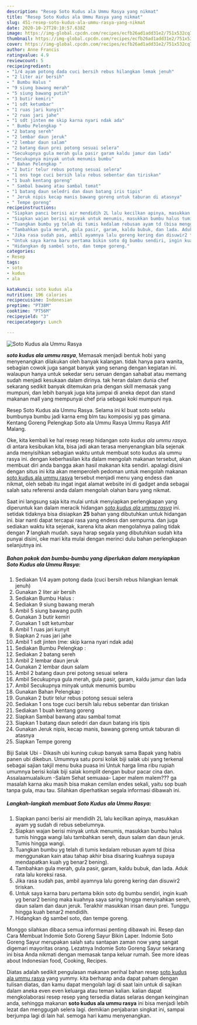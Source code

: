 ```yaml
---
description: "Resep Soto Kudus ala Ummu Rasya yang nikmat"
title: "Resep Soto Kudus ala Ummu Rasya yang nikmat"
slug: 451-resep-soto-kudus-ala-ummu-rasya-yang-nikmat
date: 2020-10-27T20:10:57.638Z
image: https://img-global.cpcdn.com/recipes/ecfb26ad1add31e2/751x532cq70/soto-kudus-ala-ummu-rasya-foto-resep-utama.jpg
thumbnail: https://img-global.cpcdn.com/recipes/ecfb26ad1add31e2/751x532cq70/soto-kudus-ala-ummu-rasya-foto-resep-utama.jpg
cover: https://img-global.cpcdn.com/recipes/ecfb26ad1add31e2/751x532cq70/soto-kudus-ala-ummu-rasya-foto-resep-utama.jpg
author: Anne Francis
ratingvalue: 4.9
reviewcount: 5
recipeingredient:
- "1/4 ayam potong dada cuci bersih rebus hilangkan lemak jenuh"
- "2 liter air bersih"
- " Bumbu Halus "
- "9 siung bawang merah"
- "5 siung bawang putih"
- "3 butir kemiri"
- "1 sdt ketumbar"
- "1 ruas jari kunyit"
- "2 ruas jari jahe"
- "1 sdt jinten me skip karna nyari ndak ada"
- " Bumbu Pelengkap "
- "2 batang sereh"
- "2 lembar daun jeruk"
- "2 lembar daun salam"
- "2 batang daun prei potong sesuai selera"
- "Secukupnya gula merah gula pasir garam kaldu jamur dan lada"
- "Secukupnya minyak untuk menumis bumbu"
- " Bahan Pelengkap "
- "2 butir telur rebus potong sesuai selera"
- "1 ons toge cuci bersih lalu rebus sebentar dan tiriskan"
- "1 buah kentang goreng"
- " Sambal bawang atau sambal tomat"
- "1 batang daun seledri dan daun batang iris tipis"
- " Jeruk nipis kecap manis bawang goreng untuk taburan di atasnya"
- " Tempe goreng"
recipeinstructions:
- "Siapkan panci berisi air mendidih 2L lalu kecilkan apinya, masukkan ayam yg sudah di rebus sebelumnya."
- "Siapkan wajan berisi minyak untuk menumis, masukkan bumbu halus tumis hingga wangi lalu tambahkan sereh, daun salam dan daun jeruk. Tumis hingga wangi."
- "Tuangkan bumbu yg telah di tumis kedalam rebusan ayam td (bisa menggunakan kain atau tahap akhir bisa disaring kuahnya supaya mendapatkan kuah yg benar2 bening)."
- "Tambahkan gula merah, gula pasir, garam, kaldu bubuk, dan lada. Aduk rata lalu koreksi rasa."
- "Jika rasa sudah pas, ambil ayamnya lalu goreng kering dan disuwir2 tiriskan."
- "Untuk saya karna baru pertama bikin soto dg bumbu sendiri, ingin kuah yg benar2 bening maka kuahnya saya saring hingga menyisahkan sereh, daun salam dan daun jeruk. Terakhir masukkan irisan daun prei. Tunggu hingga kuah benar2 mendidih."
- "Hidangkan dg sambel soto, dan tempe goreng."
categories:
- Resep
tags:
- soto
- kudus
- ala

katakunci: soto kudus ala 
nutrition: 196 calories
recipecuisine: Indonesian
preptime: "PT38M"
cooktime: "PT56M"
recipeyield: "3"
recipecategory: Lunch

---
```



![Soto Kudus ala Ummu Rasya](https://img-global.cpcdn.com/recipes/ecfb26ad1add31e2/751x532cq70/soto-kudus-ala-ummu-rasya-foto-resep-utama.jpg)

<b><i>soto kudus ala ummu rasya</i></b>, Memasak menjadi bentuk hobi yang menyenangkan dilakukan oleh banyak kalangan. tidak hanya para wanita, sebagian cowok juga sangat banyak yang senang dengan kegiatan ini. walaupun hanya untuk sekedar seru seruan dengan sahabat atau memang sudah menjadi kesukaan dalam dirinya. tak heran dalam dunia chef sekarang sedikit banyak ditemukan pria dengan skill memasak yang mumpuni, dan lebih banyak juga kita jumpai di aneka depot dan stand makanan mall yang mempunyai chef pria sebagai koki mumpuni nya.

Resep Soto Kudus ala Ummu Rasya. Selama ini kl buat soto selalu bumbunya bumbu jadi karna emg blm tau komposisi yg pas gimana. Kentang Goreng Pelengkap Soto ala Ummu Rasya Ummu Rasya Afif Malang.

Oke, kita kembali ke hal resep resep hidangan <i>soto kudus ala ummu rasya</i>. di antara kesibukan kita, bisa jadi akan terasa menyenangkan bila sejenak anda menyisihkan sebagian waktu untuk membuat soto kudus ala ummu rasya ini. dengan keberhasilan kita dalam mengolah makanan tersebut, akan membuat diri anda bangga akan hasil makanan kita sendiri. apalagi disini dengan situs ini kita akan memperoleh pedoman untuk mengolah makanan <u>soto kudus ala ummu rasya</u> tersebut menjadi menu yang endess dan nikmat, oleh sebab itu ingat ingat alamat website ini di gadget anda sebagai salah satu referensi anda dalam mengolah olahan baru yang nikmat.


Saat ini langsung saja kita mulai untuk menyiapkan perlengkapan yang diperuntuk kan dalam meracik hidangan <u><i>soto kudus ala ummu rasya</i></u> ini. setidak tidaknya bisa disiapkan <b>25</b> bahan yang dibutuhkan untuk hidangan ini. biar nanti dapat tercapai rasa yang endess dan sempurna. dan juga sediakan waktu kita sejenak, karena kita akan mengolahnya paling tidak dengan <b>7</b> langkah mudah. saya harap segala yang dibutuhkan sudah kita punyai disini, oke mari kita mulai dengan merinci dulu bahan perlengkapan selanjutnya ini.

<!--inarticleads1-->

##### Bahan pokok dan bumbu-bumbu yang diperlukan dalam menyiapkan Soto Kudus ala Ummu Rasya:

1. Sediakan 1/4 ayam potong dada (cuci bersih rebus hilangkan lemak jenuh)
1. Gunakan 2 liter air bersih
1. Sediakan  Bumbu Halus :
1. Sediakan 9 siung bawang merah
1. Ambil 5 siung bawang putih
1. Gunakan 3 butir kemiri
1. Gunakan 1 sdt ketumbar
1. Ambil 1 ruas jari kunyit
1. Siapkan 2 ruas jari jahe
1. Ambil 1 sdt jinten (me: skip karna nyari ndak ada)
1. Sediakan  Bumbu Pelengkap :
1. Sediakan 2 batang sereh
1. Ambil 2 lembar daun jeruk
1. Gunakan 2 lembar daun salam
1. Ambil 2 batang daun prei potong sesuai selera
1. Ambil Secukupnya gula merah, gula pasir, garam, kaldu jamur dan lada
1. Ambil Secukupnya minyak untuk menumis bumbu
1. Gunakan  Bahan Pelengkap :
1. Gunakan 2 butir telur rebus potong sesuai selera
1. Sediakan 1 ons toge cuci bersih lalu rebus sebentar dan tiriskan
1. Sediakan 1 buah kentang goreng
1. Siapkan  Sambal bawang atau sambal tomat
1. Siapkan 1 batang daun seledri dan daun batang iris tipis
1. Gunakan  Jeruk nipis, kecap manis, bawang goreng untuk taburan di atasnya
1. Siapkan  Tempe goreng


Biji Salak Ubi - Dikasih ubi kuning cukup banyak sama Bapak yang habis panen ubi dikebun. Umumnya satu porsi kolak biji salak ubi yang terkenal sebagai sajian takjil menu buka puasa ini Untuk harga lima ribu rupiah umumnya berisi kolak biji salak komplit dengan bubur pacar cina dan. Assalaamualaikum -Salam Sehat semuaaa- Laper malem malem??? ga masalah karna aku masih bisa makan cemilan endes sekali, yaitu sop buah tanpa gula, mau tau. Silahkan diperhatikan segala informasi dibawah ini. 

<!--inarticleads2-->

##### Langkah-langkah membuat Soto Kudus ala Ummu Rasya:

1. Siapkan panci berisi air mendidih 2L lalu kecilkan apinya, masukkan ayam yg sudah di rebus sebelumnya.
1. Siapkan wajan berisi minyak untuk menumis, masukkan bumbu halus tumis hingga wangi lalu tambahkan sereh, daun salam dan daun jeruk. Tumis hingga wangi.
1. Tuangkan bumbu yg telah di tumis kedalam rebusan ayam td (bisa menggunakan kain atau tahap akhir bisa disaring kuahnya supaya mendapatkan kuah yg benar2 bening).
1. Tambahkan gula merah, gula pasir, garam, kaldu bubuk, dan lada. Aduk rata lalu koreksi rasa.
1. Jika rasa sudah pas, ambil ayamnya lalu goreng kering dan disuwir2 tiriskan.
1. Untuk saya karna baru pertama bikin soto dg bumbu sendiri, ingin kuah yg benar2 bening maka kuahnya saya saring hingga menyisahkan sereh, daun salam dan daun jeruk. Terakhir masukkan irisan daun prei. Tunggu hingga kuah benar2 mendidih.
1. Hidangkan dg sambel soto, dan tempe goreng.


Monggo silahkan dibaca semua informasi penting dibawah ini. Resep dan Cara Membuat Indomie Soto Goreng Sayur Bikin Laper. Indomie Soto Goreng Sayur merupakan salah satu santapan zaman now yang sangat digemari mayoritas orang. Lezatnya Indomie Soto Goreng Sayur sekarang ini bisa Anda nikmati dengan memasak tanpa keluar rumah. See more ideas about Indonesian food, Cooking, Recipes. 

Diatas adalah sedikit pengulasan makanan perihal bahan resep <u>soto kudus ala ummu rasya</u> yang yummy. kita berharap anda dapat paham dengan tulisan diatas, dan kamu dapat mengolah lagi di saat lain untuk di sajikan dalam aneka even even keluarga atau teman kalian. kalian dapat mengkolaborasi resep resep yang tersedia diatas selaras dengan keinginan anda, sehingga makanan <b>soto kudus ala ummu rasya</b> ini bisa menjadi lebih lezat dan menggugah selera lagi. demikian penjabaran singkat ini, sampai berjumpa lagi di lain hal. semoga hari kamu menyenangkan.
